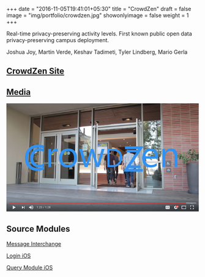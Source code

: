 +++
date = "2016-11-05T19:41:01+05:30"
title = "CrowdZen"
draft = false
image = "img/portfolio/crowdzen.jpg"
showonlyimage = false
weight = 1
+++

Real-time privacy-preserving activity levels. First known public open data privacy-preserving campus deployment.

Joshua Joy, Martin Verde, Keshav Tadimeti, Tyler Lindberg, Mario Gerla

<!--more-->

## [CrowdZen Site](https://crowdzen.cs.ucla.edu)

## [Media](http://dailybruin.com/2017/05/25/new-dining-services-online-feature-optimizes-meal-time-efficiency/)

[![IMAGE ALT TEXT](/img/crowdzen-youtube.png)](http://www.youtube.com/watch?v=z1o7fYX8jHQ "CrowdZen")

## Source Modules

[Message Interchange](https://github.com/data-luminosity/message)

[Login iOS](https://github.com/data-luminosity/login-ios)

[Query Module iOS](https://github.com/data-luminosity/query-ios)
